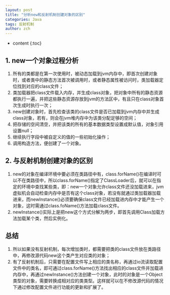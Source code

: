 ```yaml
---
layout: post
title: "分析new和反射机制创建对象的区别"
categories: Java
tags: 反射机制
author: zch
---
```


* content
{:toc}
## 1. new一个对象过程分析 

1. 所有的类都是在第一次使用时，被动态加载到jvm内存中，即首次创建对象时，或者类中的静态方法首次被调用时，或者静态属性被访问时，类加载器定位找到对应的class文件；
2. 类加载器把class文件载入内存，并生成class对象，把对象中所有的静态资源都执行一遍，并把这些静态资源存放到jvm的方法区中，有且只在class对象首次生成时执行一次；
3. new创建对象时，首先检查该类的class文件是否已加载到jvm内存中并生成class对象，若有，则会在jvm堆内存中为该类分配足够的空间；
4. 把存储的空间清空，并把该类的所有的基本数据类型设置成默认值，对象引用设置null；
5. 继续执行字段中被自定义的值的一些初始化操作；
6. 调用构造方法，便创建了一个对象。



## 2. 与反射机制创建对象的区别

1. new的对象在编译环境中要必须在类路径中有，class.forName()在编译时可以不在类路径中，所以class.forName()指定了ClassLoader后，就可以在指定的环境中查找某些类，即：new一个对象允许class文件还没加载进来，jvm虚拟机会自动检查内存中是否有这个class对象，若没有就通过类加载器加载进来，而newInstance()必须要确保class文件已经加载进内存中才能产生一个对象，这时需通过class.foName()方法加载class文件。
2. newInstance()实际上是把new这个方式分解为两步，即首先调用Class加载方法加载某个类，然后实例化。



## 总结

1. 所以如果没有反射机制，每次增加类时，都需要把类的class文件放在类路径中，再修改源代码new这个类产生对应类的对象；
2. 有了反射机制后，只需要在配置文件写上相应的类名称，再通过io流读取配置文件中的类名，即可通过class.forName()方法找出相应的class文件并加载进内存中，再通过newInstance()方法创建一个对象，此时的对象是一个Object类型的对象，需要转换成相对应的类类型。这样就可以在不修改源代码的情况下通过修改配置文件进行功能的更新和扩展了。

